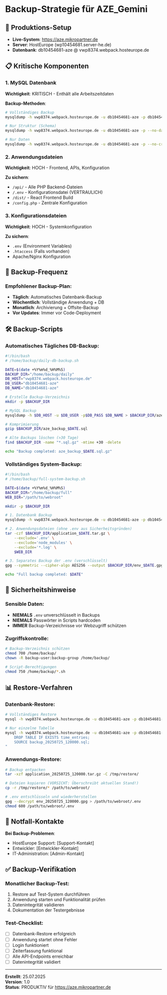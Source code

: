 # Backup-Strategie für AZE_Gemini

## 🎯 Produktions-Setup
- **Live-System**: https://aze.mikropartner.de
- **Server**: HostEurope (wp10454681.server-he.de)
- **Datenbank**: db10454681-aze @ vwp8374.webpack.hosteurope.de

## 📋 Kritische Komponenten

### 1. MySQL Datenbank
**Wichtigkeit**: KRITISCH - Enthält alle Arbeitszeitdaten

**Backup-Methoden**:
```bash
# Vollständiges Backup
mysqldump -h vwp8374.webpack.hosteurope.de -u db10454681-aze -p db10454681-aze > backup_$(date +%Y%m%d_%H%M%S).sql

# Nur Struktur (Schema)
mysqldump -h vwp8374.webpack.hosteurope.de -u db10454681-aze -p --no-data db10454681-aze > schema_backup.sql

# Nur Daten
mysqldump -h vwp8374.webpack.hosteurope.de -u db10454681-aze -p --no-create-info db10454681-aze > data_backup.sql
```

### 2. Anwendungsdateien
**Wichtigkeit**: HOCH - Frontend, APIs, Konfiguration

**Zu sichern**:
- `/api/` - Alle PHP Backend-Dateien
- `/.env` - Konfigurationsdatei (VERTRAULICH)
- `/dist/` - React Frontend Build
- `/config.php` - Zentrale Konfiguration

### 3. Konfigurationsdateien
**Wichtigkeit**: HOCH - Systemkonfiguration

**Zu sichern**:
- `.env` (Environment Variables)
- `.htaccess` (Falls vorhanden)
- Apache/Nginx Konfiguration

## 🔄 Backup-Frequenz

### Empfohlener Backup-Plan:
- **Täglich**: Automatisches Datenbank-Backup
- **Wöchentlich**: Vollständige Anwendung + DB
- **Monatlich**: Archivierung + Offsite-Backup
- **Vor Updates**: Immer vor Code-Deployment

## 🛠️ Backup-Scripts

### Automatisches Tägliches DB-Backup:
```bash
#!/bin/bash
# /home/backup/daily-db-backup.sh

DATE=$(date +%Y%m%d_%H%M%S)
BACKUP_DIR="/home/backup/daily"
DB_HOST="vwp8374.webpack.hosteurope.de"
DB_USER="db10454681-aze"
DB_NAME="db10454681-aze"

# Erstelle Backup-Verzeichnis
mkdir -p $BACKUP_DIR

# MySQL Backup
mysqldump -h $DB_HOST -u $DB_USER -p$DB_PASS $DB_NAME > $BACKUP_DIR/aze_backup_$DATE.sql

# Komprimierung
gzip $BACKUP_DIR/aze_backup_$DATE.sql

# Alte Backups löschen (>30 Tage)
find $BACKUP_DIR -name "*.sql.gz" -mtime +30 -delete

echo "Backup completed: aze_backup_$DATE.sql.gz"
```

### Vollständiges System-Backup:
```bash
#!/bin/bash
# /home/backup/full-system-backup.sh

DATE=$(date +%Y%m%d_%H%M%S)
BACKUP_DIR="/home/backup/full"
WEB_DIR="/path/to/webroot"

mkdir -p $BACKUP_DIR

# 1. Datenbank Backup
mysqldump -h vwp8374.webpack.hosteurope.de -u db10454681-aze -p db10454681-aze > $BACKUP_DIR/database_$DATE.sql

# 2. Anwendungsdateien (ohne .env aus Sicherheitsgründen)
tar -czf $BACKUP_DIR/application_$DATE.tar.gz \
    --exclude='.env' \
    --exclude='node_modules' \
    --exclude='*.log' \
    $WEB_DIR

# 3. Separates Backup der .env (verschlüsselt)
gpg --symmetric --cipher-algo AES256 --output $BACKUP_DIR/env_$DATE.gpg $WEB_DIR/.env

echo "Full backup completed: $DATE"
```

## 🔐 Sicherheitshinweise

### Sensible Daten:
- **NIEMALS** `.env` unverschlüsselt in Backups
- **NIEMALS** Passwörter in Scripts hardcoden
- **IMMER** Backup-Verzeichnisse vor Webzugriff schützen

### Zugriffskontrolle:
```bash
# Backup-Verzeichnis schützen
chmod 700 /home/backup/
chown -R backup-user:backup-group /home/backup/

# Script-Berechtigungen
chmod 750 /home/backup/*.sh
```

## 📊 Restore-Verfahren

### Datenbank-Restore:
```bash
# Vollständiges Restore
mysql -h vwp8374.webpack.hosteurope.de -u db10454681-aze -p db10454681-aze < backup_20250725_120000.sql

# Nur einzelne Tabelle
mysql -h vwp8374.webpack.hosteurope.de -u db10454681-aze -p db10454681-aze -e "
    DROP TABLE IF EXISTS time_entries;
    SOURCE backup_20250725_120000.sql;
"
```

### Anwendungs-Restore:
```bash
# Backup entpacken
tar -xzf application_20250725_120000.tar.gz -C /tmp/restore/

# Dateien kopieren (VORSICHT: Überschreibt aktuellen Stand!)
cp -r /tmp/restore/* /path/to/webroot/

# .env entschlüsseln und wiederherstellen
gpg --decrypt env_20250725_120000.gpg > /path/to/webroot/.env
chmod 600 /path/to/webroot/.env
```

## 🚨 Notfall-Kontakte

**Bei Backup-Problemen**:
- HostEurope Support: [Support-Kontakt]
- Entwickler: [Entwickler-Kontakt]
- IT-Administration: [Admin-Kontakt]

## ✅ Backup-Verifikation

### Monatlicher Backup-Test:
1. Restore auf Test-System durchführen
2. Anwendung starten und Funktionalität prüfen
3. Datenintegrität validieren
4. Dokumentation der Testergebnisse

### Test-Checklist:
- [ ] Datenbank-Restore erfolgreich
- [ ] Anwendung startet ohne Fehler
- [ ] Login funktioniert
- [ ] Zeiterfassung funktional
- [ ] Alle API-Endpoints erreichbar
- [ ] Datenintegrität validiert

---

**Erstellt**: 25.07.2025  
**Version**: 1.0  
**Status**: PRODUKTIV für https://aze.mikropartner.de